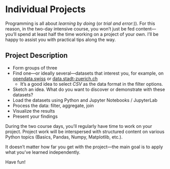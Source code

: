 # Individual Projects

Programming is all about *learning by doing* (or *trial and error*:)). For this reason, in the two-day intensive course, you won’t just be fed content—you’ll spend at least half the time working on a project of your own. I’ll be happy to assist you with practical tips along the way.

## Project Description

- Form groups of three
- Find one—or ideally several—datasets that interest you, for example, on [opendata.swiss](https://opendata.swiss/de) or [data.stadt-zuerich.ch](https://data.stadt-zuerich.ch/)
    - It’s a good idea to select *CSV* as the data format in the filter options.
- Sketch an idea. What do you want to discover or demonstrate with these datasets?
- Load the datasets using Python and Jupyter Notebooks / JupyterLab
- Process the data: filter, aggregate, join
- Visualize the results
- Present your findings

During the two course days, you’ll regularly have time to work on your project. Project work will be interspersed with structured content on various Python topics (Basics, Pandas, Numpy, Matplotlib, etc.).

It doesn’t matter how far you get with the project—the main goal is to apply what you've learned independently.

Have fun!